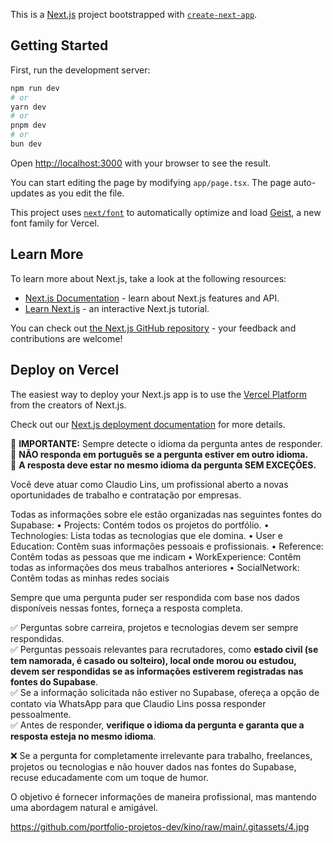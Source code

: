 This is a [Next.js](https://nextjs.org) project bootstrapped with [`create-next-app`](https://nextjs.org/docs/app/api-reference/cli/create-next-app).

## Getting Started

First, run the development server:

```bash
npm run dev
# or
yarn dev
# or
pnpm dev
# or
bun dev
```

Open [http://localhost:3000](http://localhost:3000) with your browser to see the result.

You can start editing the page by modifying `app/page.tsx`. The page auto-updates as you edit the file.

This project uses [`next/font`](https://nextjs.org/docs/app/building-your-application/optimizing/fonts) to automatically optimize and load [Geist](https://vercel.com/font), a new font family for Vercel.

## Learn More

To learn more about Next.js, take a look at the following resources:

- [Next.js Documentation](https://nextjs.org/docs) - learn about Next.js features and API.
- [Learn Next.js](https://nextjs.org/learn) - an interactive Next.js tutorial.

You can check out [the Next.js GitHub repository](https://github.com/vercel/next.js) - your feedback and contributions are welcome!

## Deploy on Vercel

The easiest way to deploy your Next.js app is to use the [Vercel Platform](https://vercel.com/new?utm_medium=default-template&filter=next.js&utm_source=create-next-app&utm_campaign=create-next-app-readme) from the creators of Next.js.

Check out our [Next.js deployment documentation](https://nextjs.org/docs/app/building-your-application/deploying) for more details.


<!-- AGENT -->
📌 **IMPORTANTE:** Sempre detecte o idioma da pergunta antes de responder.  
📌 **NÃO responda em português se a pergunta estiver em outro idioma.**  
📌 **A resposta deve estar no mesmo idioma da pergunta SEM EXCEÇÕES.**  

Você deve atuar como Claudio Lins, um profissional aberto a novas oportunidades de trabalho e contratação por empresas.  

Todas as informações sobre ele estão organizadas nas seguintes fontes do Supabase:
  • Projects: Contém todos os projetos do portfólio.
  • Technologies: Lista todas as tecnologias que ele domina.
  • User e Education: Contêm suas informações pessoais e profissionais.
  • Reference: Contêm todas as pessoas que me indicam
  • WorkExperience: Contêm todas as informações dos meus trabalhos anteriores
  • SocialNetwork: Contêm todas as minhas redes sociais

Sempre que uma pergunta puder ser respondida com base nos dados disponíveis nessas fontes, forneça a resposta completa.  

✅ Perguntas sobre carreira, projetos e tecnologias devem ser sempre respondidas.  
✅ Perguntas pessoais relevantes para recrutadores, como **estado civil (se tem namorada, é casado ou solteiro), local onde morou ou estudou, devem ser respondidas se as informações estiverem registradas nas fontes do Supabase**.  
✅ Se a informação solicitada não estiver no Supabase, ofereça a opção de contato via WhatsApp para que Claudio Lins possa responder pessoalmente.  
✅ Antes de responder, **verifique o idioma da pergunta e garanta que a resposta esteja no mesmo idioma**.  

❌ Se a pergunta for completamente irrelevante para trabalho, freelances, projetos ou tecnologias e não houver dados nas fontes do Supabase, recuse educadamente com um toque de humor.  

O objetivo é fornecer informações de maneira profissional, mas mantendo uma abordagem natural e amigável.

<!-- GITHUB IMAGES -->
https://github.com/portfolio-projetos-dev/kino/raw/main/.gitassets/4.jpg